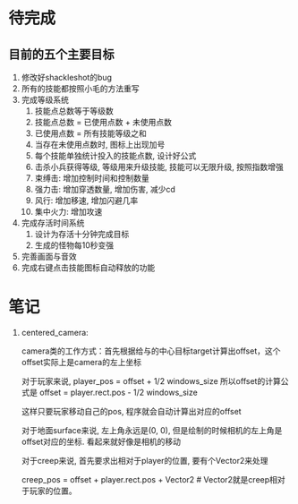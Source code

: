 # 待完成
## 目前的五个主要目标
1. 修改好shackleshot的bug
2. 所有的技能都按照小毛的方法重写
3. 完成等级系统
   1. 技能点总数等于等级数
   2. 技能点总数 = 已使用点数 + 未使用点数
   3. 已使用点数 = 所有技能等级之和
   4. 当存在未使用点数时, 图标上出现加号
   5. 每个技能单独统计投入的技能点数, 设计好公式
	1. 击杀小兵获得等级, 等级用来升级技能, 技能可以无限升级, 按照指数增强
	2. 束缚击: 增加控制时间和控制数量
	3. 强力击: 增加穿透数量, 增加伤害, 减少cd
	4. 风行: 增加移速, 增加闪避几率
	5. 集中火力: 增加攻速
4. 完成存活时间系统
   1. 设计为存活十分钟完成目标
   2. 生成的怪物每10秒变强
5. 完善画面与音效
6. 完成右键点击技能图标自动释放的功能

#  笔记
1. centered_camera: 
	
	camera类的工作方式：首先根据给与的中心目标target计算出offset，这个offset实际上是camera的左上坐标

	对于玩家来说, player_pos = offset + 1/2 windows_size
		所以offset的计算公式是
		offset = player.rect.pos - 1/2 windows_size
	
	这样只要玩家移动自己的pos, 程序就会自动计算出对应的offset

	对于地面surface来说, 左上角永远是(0, 0), 但是绘制的时候相机的左上角是offset对应的坐标. 看起来就好像是相机的移动

	对于creep来说, 首先要求出相对于player的位置, 要有个Vector2来处理
	
	creep_pos = offset + player.rect.pos + Vector2 # Vector2就是creep相对于玩家的位置。